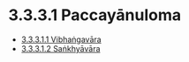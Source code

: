 # 3.3.3.1 Paccayānuloma

* [3.3.3.1.1 Vibhaṅgavāra](3.3.3.1/3.3.3.1.1.md)
* [3.3.3.1.2 Saṅkhyāvāra](3.3.3.1/3.3.3.1.2.md)

